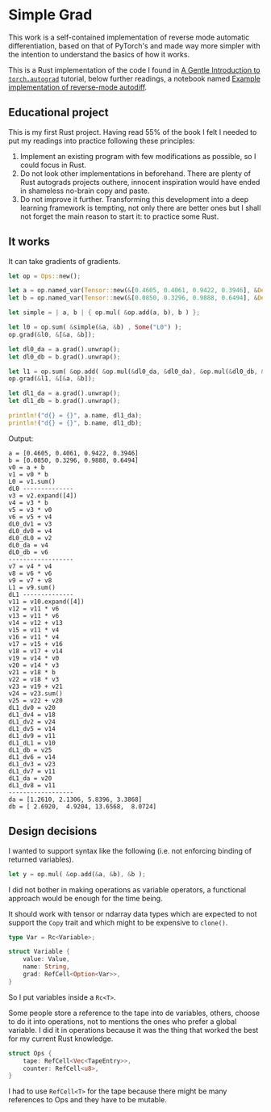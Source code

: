 # Simple Grad

This work is a self-contained implementation of reverse mode automatic differentiation,
based on that of PyTorch's and made way more simpler with the intention to understand the basics
of how it works.

This is a Rust implementation of the code I found in
[A Gentle Introduction to `torch.autograd`](https://pytorch.org/tutorials/beginner/blitz/autograd_tutorial.html)
tutorial, below further readings, a notebook named
[Example implementation of reverse-mode autodiff](https://colab.research.google.com/drive/1VpeE6UvEPRz9HmsHh1KS0XxXjYu533EC).

## Educational project

This is my first Rust project. Having read 55% of the book I felt I needed to put my readings into practice following these principles:
1. Implement an existing program with few modifications as possible, so I could focus in Rust.
2. Do not look other implementations in beforehand. There are plenty of Rust autograds projects outhere, innocent inspiration would have ended in shameless
no-brain copy and paste.
3. Do not improve it further. Transforming this development into a deep learning framework is tempting, not only there are better ones but I shall not forget
the main reason to start it: to practice some Rust.

## It works

It can take gradients of gradients.

```rust
let op = Ops::new();

let a = op.named_var(Tensor::new(&[0.4605, 0.4061, 0.9422, 0.3946], &Device::Cpu).unwrap(), "a");
let b = op.named_var(Tensor::new(&[0.0850, 0.3296, 0.9888, 0.6494], &Device::Cpu).unwrap(), "b");

let simple = | a, b | { op.mul( &op.add(a, b), b ) };

let l0 = op.sum( &simple(&a, &b) , Some("L0") );
op.grad(&l0, &[&a, &b]);

let dl0_da = a.grad().unwrap();
let dl0_db = b.grad().unwrap();

let l1 = op.sum( &op.add( &op.mul(&dl0_da, &dl0_da), &op.mul(&dl0_db, &dl0_db) ), Some("L1") );
op.grad(&l1, &[&a, &b]);

let dl1_da = a.grad().unwrap();
let dl1_db = b.grad().unwrap();

println!("d{} = {}", a.name, dl1_da);
println!("d{} = {}", b.name, dl1_db);
```

Output:

```
a = [0.4605, 0.4061, 0.9422, 0.3946]
b = [0.0850, 0.3296, 0.9888, 0.6494]
v0 = a + b
v1 = v0 * b
L0 = v1.sum()
dL0 --------------
v3 = v2.expand([4])
v4 = v3 * b
v5 = v3 * v0
v6 = v5 + v4
dL0_dv1 = v3
dL0_dv0 = v4
dL0_dL0 = v2
dL0_da = v4
dL0_db = v6
------------------
v7 = v4 * v4
v8 = v6 * v6
v9 = v7 + v8
L1 = v9.sum()
dL1 --------------
v11 = v10.expand([4])
v12 = v11 * v6
v13 = v11 * v6
v14 = v12 + v13
v15 = v11 * v4
v16 = v11 * v4
v17 = v15 + v16
v18 = v17 + v14
v19 = v14 * v0
v20 = v14 * v3
v21 = v18 * b
v22 = v18 * v3
v23 = v19 + v21
v24 = v23.sum()
v25 = v22 + v20
dL1_dv0 = v20
dL1_dv4 = v18
dL1_dv2 = v24
dL1_dv5 = v14
dL1_dv9 = v11
dL1_dL1 = v10
dL1_db = v25
dL1_dv6 = v14
dL1_dv3 = v23
dL1_dv7 = v11
dL1_da = v20
dL1_dv8 = v11
------------------
da = [1.2610, 2.1306, 5.8396, 3.3868]
db = [ 2.6920,  4.9204, 13.6568,  8.0724]
```

## Design decisions

I wanted to support syntax like the following (i.e. not enforcing binding of returned variables).

```rust
let y = op.mul( &op.add(&a, &b), &b );
```

I did not bother in making operations as variable operators, a functional approach would be enough for the time being.

It should work with tensor or ndarray data types which are expected to not support the `Copy` trait and which might to be expensive to `clone()`.

```rust
type Var = Rc<Variable>;

struct Variable {
    value: Value,
    name: String,
    grad: RefCell<Option<Var>>,
}
```

So I put variables inside a `Rc<T>`.

Some people store a reference to the tape into de variables, others, choose to do it into operations, not to mentions the ones who prefer a global variable.
I did it in operations because it was the thing that worked the best for my current Rust knowledge.

```rust
struct Ops {
    tape: RefCell<Vec<TapeEntry>>,
    counter: RefCell<u8>,
}
```

I had to use `RefCell<T>` for the tape because there might be many references to Ops and they have to be mutable.
